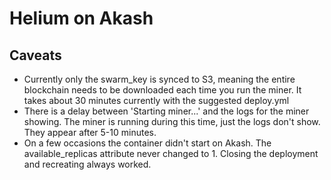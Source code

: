 # Helium on Akash

## Caveats

- Currently only the swarm_key is synced to S3, meaning the entire blockchain needs to be downloaded each time you run the miner. It takes about 30 minutes currently with the suggested deploy.yml
- There is a delay between 'Starting miner...' and the logs for the miner showing. The miner is running during this time, just the logs don't show. They appear after 5-10 minutes.
- On a few occasions the container didn't start on Akash. The available_replicas attribute never changed to 1. Closing the deployment and recreating always worked. 
